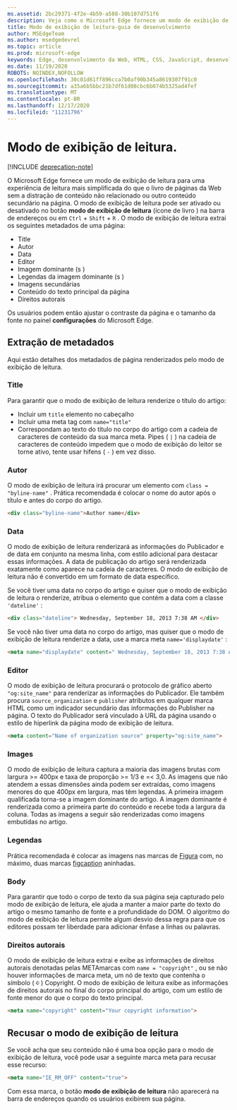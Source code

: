 ```yaml
---
ms.assetid: 2bc29371-4f2e-4b59-a588-30b107d751f6
description: Veja como o Microsoft Edge fornece um modo de exibição de leitura para páginas da Web para permitir a leitura sem adição.
title: Modo de exibição de leitura-guia de desenvolvimento
author: MSEdgeTeam
ms.author: msedgedevrel
ms.topic: article
ms.prod: microsoft-edge
keywords: Edge, desenvolvimento da Web, HTML, CSS, JavaScript, desenvolvedor
ms.date: 11/19/2020
ROBOTS: NOINDEX,NOFOLLOW
ms.openlocfilehash: 30c01d61ff896cca7b0af90b345a8619307f91c0
ms.sourcegitcommit: a35a6b5bbc21b7df61d08cbc6b074b5325ad4fef
ms.translationtype: MT
ms.contentlocale: pt-BR
ms.lasthandoff: 12/17/2020
ms.locfileid: "11231796"
---
```

# Modo de exibição de leitura.  

[!INCLUDE [deprecation-note](../../includes/legacy-edge-note.md)]  

O Microsoft Edge fornece um modo de exibição de leitura para uma experiência de leitura mais simplificada do que o livro de páginas da Web sem a distração de conteúdo não relacionado ou outro conteúdo secundário na página.  O modo de exibição de leitura pode ser ativado ou desativado no botão **modo de exibição de leitura** \(ícone de livro \) na barra de endereços ou em `Ctrl` + `Shift` + `R` .  O modo de exibição de leitura extrai os seguintes metadados de uma página:  

*   Title
*   Autor
*   Data
*   Editor
*   Imagem dominante \(s \)
*   Legendas da imagem dominante \(s \)
*   Imagens secundárias
*   Conteúdo do texto principal da página
*   Direitos autorais

Os usuários podem então ajustar o contraste da página e o tamanho da fonte no painel **configurações** do Microsoft Edge.  

## Extração de metadados  

Aqui estão detalhes dos metadados de página renderizados pelo modo de exibição de leitura.  

### Title  

Para garantir que o modo de exibição de leitura renderize o título do artigo:  

*   Incluir um `title` elemento no cabeçalho  
*   Incluir uma meta tag com `name="title"`  
*   Correspondam ao texto do título no corpo do artigo com a cadeia de caracteres de conteúdo da sua marca meta.  Pipes \( `|` \) na cadeia de caracteres de conteúdo impedem que o modo de exibição do leitor se torne ativo, tente usar hifens \( `-` \) em vez disso.  

### Autor  

O modo de exibição de leitura irá procurar um elemento com `class = "byline-name"` .  Prática recomendada é colocar o nome do autor após o título e antes do corpo do artigo.  

```html
<div class="byline-name">Author name</div>
```  

### Data  

O modo de exibição de leitura renderizará as informações do Publicador e de data em conjunto na mesma linha, com estilo adicional para destacar essas informações.  A data de publicação do artigo será renderizada exatamente como aparece na cadeia de caracteres.  O modo de exibição de leitura não é convertido em um formato de data específico.  

Se você tiver uma data no corpo do artigo e quiser que o modo de exibição de leitura o renderize, atribua o elemento que contém a data com a classe `'dateline'` :  

```html
<div class="dateline"> Wednesday, September 18, 2013 7:38 AM </div>
```  

Se você não tiver uma data no corpo do artigo, mas quiser que o modo de exibição de leitura renderize a data, use a marca meta `name='displaydate'` :  

```html
<meta name="displaydate" content=" Wednesday, September 18, 2013 7:38 AM ">
```  

### Editor  

O modo de exibição de leitura procurará o protocolo de gráfico aberto `"og:site_name"` para renderizar as informações do Publicador.  Ele também procura `source_organization` e `publisher` atributos em qualquer marca HTML como um indicador secundário das informações do Publisher na página.  O texto do Publicador será vinculado à URL da página usando o estilo de hiperlink da página modo de exibição de leitura.  

```html
<meta content="Name of organization source" property="og:site_name">
```  

### Images  

O modo de exibição de leitura captura a maioria das imagens brutas com largura >= 400px e taxa de proporção >= 1/3 e =< 3,0.  As imagens que não atendem a essas dimensões ainda podem ser extraídas, como imagens menores do que 400px em largura, mas têm legendas.  A primeira imagem qualificada torna-se a imagem dominante do artigo.  A imagem dominante é renderizada como a primeira parte do conteúdo e recebe toda a largura da coluna.  Todas as imagens a seguir são renderizadas como imagens embutidas no artigo.  

### Legendas  

Prática recomendada é colocar as imagens nas marcas de [Figura](https://developer.mozilla.org/docs/Web/HTML/Element/figure) com, no máximo, duas marcas [figcaption](https://developer.mozilla.org/docs/Web/HTML/Element/figcaption) aninhadas.  

### Body  

Para garantir que todo o corpo de texto da sua página seja capturado pelo modo de exibição de leitura, ele ajuda a manter a maior parte do texto do artigo o mesmo tamanho de fonte e a profundidade do DOM.  O algoritmo do modo de exibição de leitura permite algum desvio dessa regra para que os editores possam ter liberdade para adicionar ênfase a linhas ou palavras.  

### Direitos autorais  

O modo de exibição de leitura extrai e exibe as informações de direitos autorais denotadas pelas METAmarcas com `name = "copyright"` , ou se não houver informações de marca meta, um nó de texto que contenha o símbolo \( `©` \) Copyright.  O modo de exibição de leitura exibe as informações de direitos autorais no final do corpo principal do artigo, com um estilo de fonte menor do que o corpo do texto principal.  

```html
<meta name="copyright" content="Your copyright information">
```  

## Recusar o modo de exibição de leitura  

Se você acha que seu conteúdo não é uma boa opção para o modo de exibição de leitura, você pode usar a seguinte marca meta para recusar esse recurso:  

```html
<meta name="IE_RM_OFF" content="true">
```  

Com essa marca, o botão **modo de exibição de leitura** não aparecerá na barra de endereços quando os usuários exibirem sua página.  
